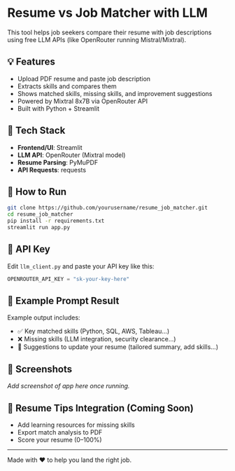 # Resume vs Job Matcher with LLM

This tool helps job seekers compare their resume with job descriptions using free LLM APIs (like OpenRouter running Mistral/Mixtral).

## 💡 Features
- Upload PDF resume and paste job description
- Extracts skills and compares them
- Shows matched skills, missing skills, and improvement suggestions
- Powered by Mixtral 8x7B via OpenRouter API
- Built with Python + Streamlit

## 🧠 Tech Stack
- **Frontend/UI**: Streamlit
- **LLM API**: OpenRouter (Mixtral model)
- **Resume Parsing**: PyMuPDF
- **API Requests**: requests

## 🚀 How to Run

```bash
git clone https://github.com/yourusername/resume_job_matcher.git
cd resume_job_matcher
pip install -r requirements.txt
streamlit run app.py
```

## 🔐 API Key
Edit `llm_client.py` and paste your API key like this:
```python
OPENROUTER_API_KEY = "sk-your-key-here"
```

## 🧪 Example Prompt Result
Example output includes:
- ✅ Key matched skills (Python, SQL, AWS, Tableau...)
- ❌ Missing skills (LLM integration, security clearance...)
- 📌 Suggestions to update your resume (tailored summary, add skills...)

## 📸 Screenshots
_Add screenshot of app here once running._

## 💼 Resume Tips Integration (Coming Soon)
- Add learning resources for missing skills
- Export match analysis to PDF
- Score your resume (0–100%)

---
Made with ❤️ to help you land the right job.
